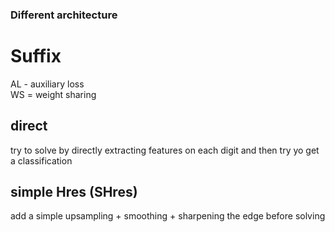 ### Different architecture

# Suffix
AL - auxiliary loss  
WS = weight sharing

## direct

try to solve by directly extracting features on each digit and then try yo get a classification

## simple Hres (SHres)

add a simple upsampling + smoothing + sharpening the edge before solving

